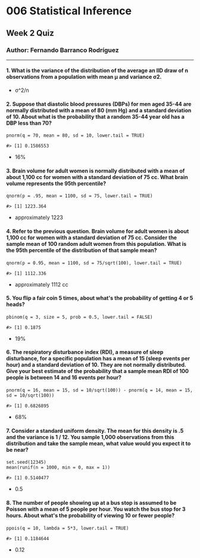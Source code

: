 ﻿# 006 Statistical Inference

## Week 2 Quiz

### Author: Fernando Barranco Rodríguez

---

#### 1. What is the variance of the distribution of the average an IID draw of n observations from a population with mean μ and variance σ2.

* σ^2/n

#### 2. Suppose that diastolic blood pressures (DBPs) for men aged 35-44 are normally distributed with a mean of 80 (mm Hg) and a standard deviation of 10. About what is the probability that a random 35-44 year old has a DBP less than 70?

```{r}
pnorm(q = 70, mean = 80, sd = 10, lower.tail = TRUE)
```
```{r}
#> [1] 0.1586553
```

* 16%

#### 3. Brain volume for adult women is normally distributed with a mean of about 1,100 cc for women with a standard deviation of 75 cc. What brain volume represents the 95th percentile?

```{r}
qnorm(p = .95, mean = 1100, sd = 75, lower.tail = TRUE)
```
```{r}
#> [1] 1223.364
```

* approximately 1223

#### 4. Refer to the previous question. Brain volume for adult women is about 1,100 cc for women with a standard deviation of 75 cc. Consider the sample mean of 100 random adult women from this population. What is the 95th percentile of the distribution of that sample mean?

```{r}
qnorm(p = 0.95, mean = 1100, sd = 75/sqrt(100), lower.tail = TRUE)
```
```{r}
#> [1] 1112.336
```

* approximately 1112 cc

#### 5. You flip a fair coin 5 times, about what's the probability of getting 4 or 5 heads?

```{r}
pbinom(q = 3, size = 5, prob = 0.5, lower.tail = FALSE)
```
```{r}
#> [1] 0.1875
```

* 19%

#### 6. The respiratory disturbance index (RDI), a measure of sleep disturbance, for a specific population has a mean of 15 (sleep events per hour) and a standard deviation of 10. They are not normally distributed. Give your best estimate of the probability that a sample mean RDI of 100 people is between 14 and 16 events per hour?

```{r}
pnorm(q = 16, mean = 15, sd = 10/sqrt(100)) - pnorm(q = 14, mean = 15, sd = 10/sqrt(100))
```
```{r}
#> [1] 0.6826895
```

* 68%

#### 7. Consider a standard uniform density. The mean for this density is .5 and the variance is 1 / 12. You sample 1,000 observations from this distribution and take the sample mean, what value would you expect it to be near?

```{r}
set.seed(12345)
mean(runif(n = 1000, min = 0, max = 1))
```
```{r}
#> [1] 0.5140477
```

* 0.5

#### 8. The number of people showing up at a bus stop is assumed to be Poisson with a mean of 5 people per hour. You watch the bus stop for 3 hours. About what's the probability of viewing 10 or fewer people?

```{r}
ppois(q = 10, lambda = 5*3, lower.tail = TRUE)
```
```{r}
#> [1] 0.1184644
```

* 0.12




